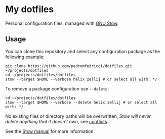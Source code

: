 # My dotfiles

Personal configuration files, managed with [GNU Stow](https://www.gnu.org/software/stow/).

## Usage

You can clone this repository and select any configuration package as the following example:

```shell
git clone https://github.com/pedromfedricci/dotfiles.git ~/projects/dotfiles
cd ~/projects/dotfiles/dotfiles
stow --target $HOME --verbose helix zellij # or select all with: */
```

To remove a package configuration use `--delete`:

```shell
cd ~/projects/dotfiles/dotfiles
stow --target $HOME --verbose --delete helix zellij # or select all with: */
```

No existing files or directory paths will be overwritten, _Stow will never delete anything that
it doesn’t own_, see [conflicts](https://www.gnu.org/software/stow/manual/stow.html#Conflicts).

See the [Stow manual](https://www.gnu.org/software/stow/manual/stow.html) for more information.
